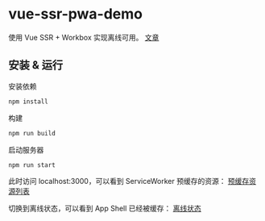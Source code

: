 # vue-ssr-pwa-demo

使用 Vue SSR + Workbox 实现离线可用。
[文章](https://zhuanlan.zhihu.com/p/31630322)

## 安装 & 运行

安装依赖
``` bash
npm install
```

构建
``` bash
npm run build
```

启动服务器
``` bash
npm run start
```

此时访问 localhost:3000，可以看到 ServiceWorker 预缓存的资源：
[预缓存资源列表](./example/img/cache.png)

切换到离线状态，可以看到 App Shell 已经被缓存：
[离线状态](./example/img/offline.png)
